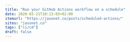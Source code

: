 ```yaml
---
title: "Run your GitHub Actions workflow on a schedule"
date: 2020-03-21T10:13:03+02:00
itemurl: "https://jasonet.co/posts/scheduled-actions/"
sites: "jasonet.co"
tags: ["ci/cd"]
draft: false
---
```

